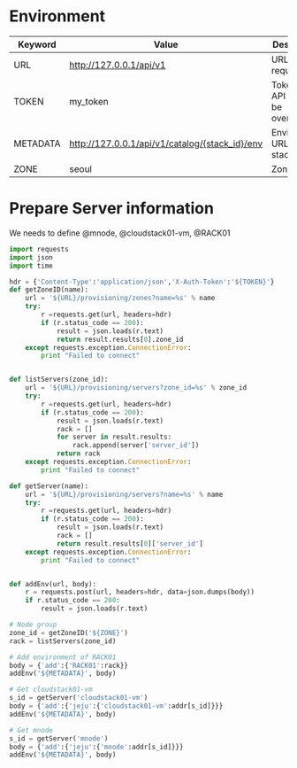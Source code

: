 
# Environment

Keyword | Value | Description
----    | ----  | ----
URL     | http://127.0.0.1/api/v1 | URL for request
TOKEN   | my_token              | Token for API (must be overrided)
METADATA      | http://127.0.0.1/api/v1/catalog/{stack_id}/env | Environment URL for stack
ZONE | seoul  | Zone name

# Prepare Server information

We needs to define @mnode, @cloudstack01-vm, @RACK01

~~~python
import requests
import json
import time

hdr = {'Content-Type':'application/json','X-Auth-Token':'${TOKEN}'}
def getZoneID(name):
    url = '${URL}/provisioning/zones?name=%s' % name
    try:
        r =requests.get(url, headers=hdr)
        if (r.status_code == 200):
            result = json.loads(r.text)
            return result.results[0].zone_id
    except requests.exception.ConnectionError:
        print "Failed to connect"


def listServers(zone_id):
    url = '${URL}/provisioning/servers?zone_id=%s' % zone_id
    try:
        r =requests.get(url, headers=hdr)
        if (r.status_code == 200):
            result = json.loads(r.text)
            rack = []
            for server in result.results:
                rack.append(server['server_id'])
            return rack
    except requests.exception.ConnectionError:
        print "Failed to connect"

def getServer(name):
    url = '${URL}/provisioning/servers?name=%s' % name
    try:
        r =requests.get(url, headers=hdr)
        if (r.status_code == 200):
            result = json.loads(r.text)
            rack = []
            return result.results[0]['server_id']
    except requests.exception.ConnectionError:
        print "Failed to connect"


def addEnv(url, body):
    r = requests.post(url, headers=hdr, data=json.dumps(body))
    if r.status_code == 200:
        result = json.loads(r.text)

# Node group
zone_id = getZoneID('${ZONE}')
rack = listServers(zone_id)

# Add environment of RACK01
body = {'add':{'RACK01':rack}}
addEnv('${METADATA}', body)

# Get cloudstack01-vm
s_id = getServer('cloudstack01-vm')
body = {'add':{'jeju':{'cloudstack01-vm':addr[s_id]}}}
addEnv('${METADATA}', body)

# Get mnode
s_id = getServer('mnode')
body = {'add':{'jeju':{'mnode':addr[s_id]}}}
addEnv('${METADATA}', body)


~~~
